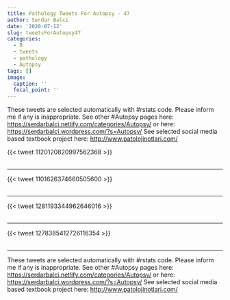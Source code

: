 ```yaml
---
title: Pathology Tweets For Autopsy - 47
author: Serdar Balci
date: '2020-07-12'
slug: tweetsForAutopsy47
categories:
  - R
  - tweets
  - pathology
  - Autopsy
tags: []
image:
  caption: ''
  focal_point: ''
---
```



These tweets are selected automatically with #rstats code. Please inform me if any is inappropriate.
See other #Autopsy pages here: https://serdarbalci.netlify.com/categories/Autopsy/  or here: https://serdarbalci.wordpress.com/?s=Autopsy/ 
See selected social media based textbook project here: http://www.patolojinotlari.com/

{{< tweet 1120120820997562368 >}}
<br>
<br>
<hr>
{{< tweet 1101626374660505600 >}}
<br>
<br>
<hr>
{{< tweet 1281193344962646016 >}}
<br>
<br>
<hr>
{{< tweet 1278385412726116354 >}}
<br>
<br>
<hr>


These tweets are selected automatically with #rstats code. Please inform me if any is inappropriate.
See other #Autopsy pages here: https://serdarbalci.netlify.com/categories/Autopsy/  or here: https://serdarbalci.wordpress.com/?s=Autopsy/ 
See selected social media based textbook project here: http://www.patolojinotlari.com/
